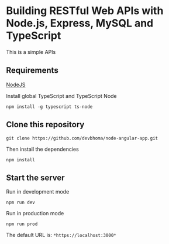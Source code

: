 # Building RESTful Web APIs with Node.js, Express, MySQL and TypeScript

This is a simple APIs 

## Requirements

[NodeJS](https://nodejs.org/en/)

Install global TypeScript and TypeScript Node

```
npm install -g typescript ts-node
```

## Clone this repository

```
git clone https://github.com/devbhoma/node-angular-app.git
```

Then install the dependencies

```
npm install
```

## Start the server

Run in development mode

```
npm run dev
```

Run in production mode 

```
npm run prod
```


The default URL is: ``*https://localhost:3000*``

